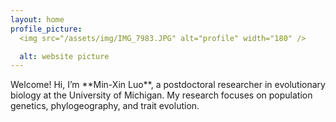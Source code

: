 ```yaml
---
layout: home
profile_picture:
  <img src="/assets/img/IMG_7983.JPG" alt="profile" width="180" />

  alt: website picture
---
```


<p>
  Welcome! 
  Hi, I’m **Min-Xin Luo**, a postdoctoral researcher in evolutionary biology at the University of Michigan.  
My research focuses on population genetics, phylogeography, and trait evolution.
</p>

<p>
  
</p>
